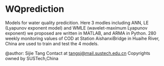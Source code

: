 # WQprediction
Models for water quality predicition.
Here 3 modles including ANN, LE (Lyapunov exponent model) and WMLE (wavelet-maximum Lyapunov exponent) we proposed are written in MATLAB, and ARMA in Python.
280 weekly monitoring values of COD at Station AishanxiBridge in Huaihe River, China are used to train and test the 4 models.

@author: Sijie Tang
Contact at tangsj@mail.sustech.edu.cn
Copyrights owned by SUSTech,China
